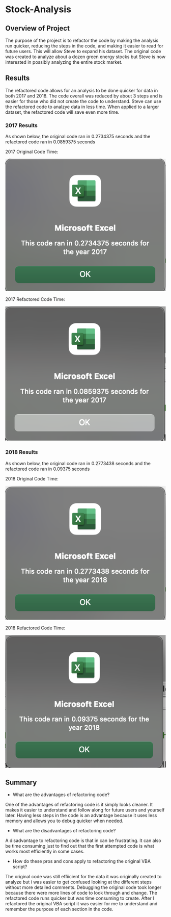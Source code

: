 # Stock-Analysis

## Overview of Project
The purpose of the project is to refactor the code by making the analysis run quicker, reducing the steps in the code, and making it easier to read for future users. This will allow Steve to expand his dataset. The original code was created to analyze about a dozen green energy stocks but Steve is now interested in possibly analyzing the entire stock market.  

## Results
The refactored code allows for an analysis to be done quicker for data in both 2017 and 2018. The code overall was reduced by about 3 steps and is easier for those who did not create the code to understand. Steve can use the refactored code to analzye data in less time. When applied to a larger dataset, the refactored code will save even more time. 

### 2017 Results
As shown below, the original code ran in 0.2734375 seconds and the refactored code ran in 0.0859375 seconds

2017 Original Code Time:

![2017 original code time](https://github.com/jaousley/Stock-Analysis/blob/main/2017%20original%20code%20time%20.png)

2017 Refactored Code Time:

![VBA_Challenge_2017](https://github.com/jaousley/Stock-Analysis/blob/main/VBA_Challenge_2017.png)

### 2018 Results
As shown below, the original code ran in 0.2773438 seconds and the refactored code ran in 0.09375 seconds

2018 Original Code Time:

![2018 original code time](https://github.com/jaousley/Stock-Analysis/blob/main/2018%20original%20code%20time.png)

2018 Refactored Code Time:

![VBA_Challenge_2018](https://github.com/jaousley/Stock-Analysis/blob/main/VBA_Challenge_2018.png)

## Summary

- What are the advantages of refactoring code?

One of the advantages of refactoring code is it simply looks cleaner. It makes it easier to understand and follow along for future users and yourself later. Having less steps in the code is an advantage because it uses less memory and allows you to debug quicker when needed.  

- What are the disadvantages of refactoring code?

A disadvantage to refactoring code is that in can be frustrating. It can also be time consuming just to find out that the first attempted code is what works most efficiently in some cases. 

- How do these pros and cons apply to refactoring the original VBA script?

The original code was still effiicient for the data it was originally created to analyze but i was easier to get confused looking at the different steps without more detailed comments. Debugging the original code took longer because there were more lines of code to look through and change. The refactored code runs quicker but was time consuming to create. After I refactored the original VBA script it was easier for me to understand and remember the purpose of each section in the code.
